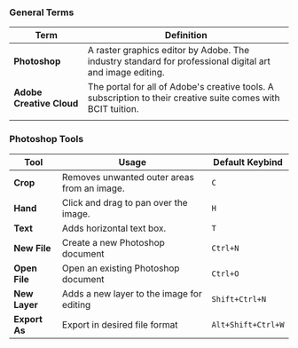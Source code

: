 ### General Terms
| Term | Definition |
| --- | --- |
| **Photoshop** | A raster graphics editor by Adobe. The industry standard for professional digital art and image editing. |
| **Adobe Creative Cloud** | The portal for all of Adobe's creative tools. A subscription to their creative suite comes with BCIT tuition. |
| | |

### Photoshop Tools

| Tool | Usage | Default Keybind |
| --- | --- | --- |
| **Crop** | Removes unwanted outer areas from an image. | `C` |
| **Hand** | Click and drag to pan over the image. | `H` |
| **Text** | Adds horizontal text box. | `T` |
| **New File** | Create a new Photoshop document | `Ctrl+N` |
| **Open File** | Open an existing Photoshop document | `Ctrl+O` |
| **New Layer** | Adds a new layer to the image for editing | `Shift+Ctrl+N` |
| **Export As** | Export in desired file format | `Alt+Shift+Ctrl+W` |
